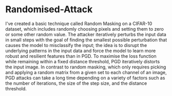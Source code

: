 # Randomised-Attack
I've created a basic technique called Random Masking on a CIFAR-10 dataset, which includes randomly choosing pixels and setting them to zero or some other random value. The attacker iteratively perturbs the input data in small steps with the goal of finding the smallest possible perturbation that causes the model to misclassify the input; the idea is to disrupt the underlying patterns in the input data and force the model to learn more robust and resilient features than in PGD. To maximise the loss function while remaining within a fixed distance threshold, PGD iteratively distorts the input image. In contrast to random masking, which only requires picking and applying a random matrix from a given set to each channel of an image, PGD attacks can take a long time depending on a variety of factors such as the number of iterations, the size of the step size, and the distance threshold.
